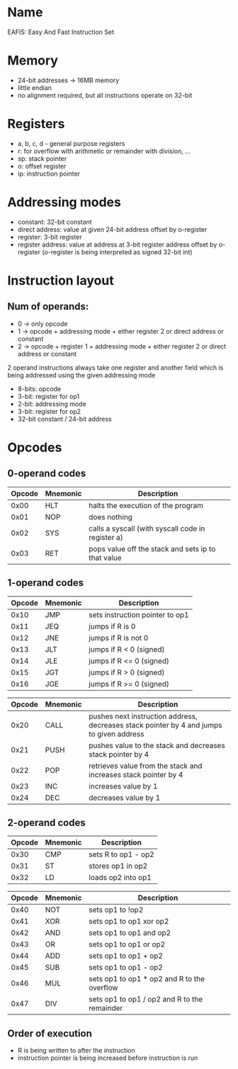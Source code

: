 # Name

EAFIS: Easy And Fast Instruction Set

# Memory

- 24-bit addresses -> 16MB memory
- little endian
- no alignment required, but all instructions operate on 32-bit

# Registers

- a, b, c, d - general purpose registers
- r: for overflow with arithmetic or remainder with division, ...
- sp: stack pointer
- o: offset register
- ip: instruction pointer

# Addressing modes

- constant: 32-bit constant
- direct address: value at given 24-bit address offset by o-register
- register: 3-bit register
- register address: value at address at 3-bit register address offset by o-register (o-register is being interpreted as signed 32-bit int)

# Instruction layout

## Num of operands:

- 0 -> only opcode
- 1 -> opcode + addressing mode + either register 2 or direct address or constant
- 2 -> opcode + register 1 + addressing mode + either register 2 or direct address or constant

2 operand instructions always take one register and another field which is being addressed using the given addressing mode

- 8-bits: opcode
- 3-bit: register for op1
- 2-bit: addressing mode
- 3-bit: register for op2
- 32-bit constant / 24-bit address


# Opcodes

## 0-operand codes

|Opcode|Mnemonic|Description|
|-|-|-|
|0x00|HLT|halts the execution of the program|
|0x01|NOP|does nothing|
|0x02|SYS|calls a syscall (with syscall code in register a)|
|0x03|RET|pops value off the stack and sets ip to that value|

## 1-operand codes

|Opcode|Mnemonic|Description|
|-|-|-|
|0x10|JMP|sets instruction pointer to op1|
|0x11|JEQ|jumps if R is 0|
|0x12|JNE|jumps if R is not 0|
|0x13|JLT|jumps if R < 0 (signed)|
|0x14|JLE|jumps if R <= 0 (signed)|
|0x15|JGT|jumps if R > 0 (signed)|
|0x16|JGE|jumps if R >= 0 (signed)|

|Opcode|Mnemonic|Description|
|-|-|-|
|0x20|CALL|pushes next instruction address, decreases stack pointer by 4 and jumps to given address|
|0x21|PUSH|pushes value to the stack and decreases stack pointer by 4|
|0x22|POP|retrieves value from the stack and increases stack pointer by 4|
|0x23|INC|increases value by 1|
|0x24|DEC|decreases value by 1|

## 2-operand codes

|Opcode|Mnemonic|Description|
|-|-|-|
|0x30|CMP|sets R to op1 - op2|
|0x31|ST|stores op1 in op2|
|0x32|LD|loads op2 into op1|

|Opcode|Mnemonic|Description|
|-|-|-|
|0x40|NOT|sets op1 to !op2|
|0x41|XOR|sets op1 to op1 xor op2|
|0x42|AND|sets op1 to op1 and op2|
|0x43|OR|sets op1 to op1 or op2|
|0x44|ADD|sets op1 to op1 + op2|
|0x45|SUB|sets op1 to op1 - op2|
|0x46|MUL|sets op1 to op1 * op2 and R to the overflow|
|0x47|DIV|sets op1 to op1 / op2 and R to the remainder|



## Order of execution

- R is being written to after the instruction
- instruction pointer is being increased before instruction is run
